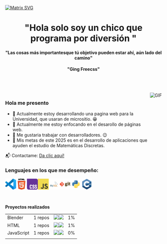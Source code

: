   [![Matrix SVG](https://raw.githubusercontent.com/rodrigograca31/rodrigograca31/master/matrix.svg)](https://www.youtube.com/watch?v=SDkAGkd4NLc) 
<p>
  <h1 align="center"><b>"Hola solo soy un chico que programa por diversión "</b></h1>
</p>

<p>
  <h4 align="center"><b>"Las cosas más importantesque tú objetivo pueden estar ahí, aún lado del camino"</b></h4>
</p>

<p>
  <h4 align="center"><b>"Ging Freecss"</b></h4>
</p>

<p align="center">
<br>


</p>

<br>

<img align="right" height="270px" alt="GIF" src="https://i.pinimg.com/originals/e4/26/70/e426702edf874b181aced1e2fa5c6cde.gif" />

### Hola me presento 

- 🔭 Actualmente estoy desarrollando una pagina web para la Universidad, que usaran de micrositio. :grin:
- 🌱 Actualmente me estoy enfocando en el desarollo de páginas web.
- 👯 Me gustaria trabajar con desarrolladores. :wink:
- 🥅 Mis metas de este 2025 es en el desarrollo de aplicaciones que ayuden el estudio de Matemáticas Discretas.

<!DOCTYPE html>
<html lang="en">
<head>
  <meta charset="UTF-8">

</head>
<body>
  <p>📬 Contactame: 
    <a href="https://www.linkedin.com/in/eduardo-huerta-de-jesus-a587a4225" target="_blank](https://www.linkedin.com/in/eduardo-huerta-de-jesus-a587a4225">
      Da clic aquí!
    </a>
  </p>
</body>
</html>


### Lenguajes en los que me desempeño: 

<img align="left" alt="Visual Studio Code" width="35px" src="https://raw.githubusercontent.com/github/explore/80688e429a7d4ef2fca1e82350fe8e3517d3494d/topics/visual-studio-code/visual-studio-code.png" />
<img align="left" alt="HTML5" width="35px" src="https://raw.githubusercontent.com/github/explore/80688e429a7d4ef2fca1e82350fe8e3517d3494d/topics/html/html.png" />
<img align="left" alt="CSS3" width="35px" src="https://raw.githubusercontent.com/github/explore/80688e429a7d4ef2fca1e82350fe8e3517d3494d/topics/css/css.png" />

<img align="left" alt="JavaScript" width="35px" src="https://raw.githubusercontent.com/github/explore/80688e429a7d4ef2fca1e82350fe8e3517d3494d/topics/javascript/javascript.png" />

<img align="left" alt="MySQL" width="35px" src="https://raw.githubusercontent.com/github/explore/80688e429a7d4ef2fca1e82350fe8e3517d3494d/topics/mysql/mysql.png" />
<img align="left" alt="Git" width="35px" src="https://raw.githubusercontent.com/github/explore/80688e429a7d4ef2fca1e82350fe8e3517d3494d/topics/git/git.png" />
<img align="left" alt="HTML5" width="35px" src="https://raw.githubusercontent.com/github/explore/80688e429a7d4ef2fca1e82350fe8e3517d3494d/topics/python/python.png" />
<img align="left" alt="HTML5" width="35px" src="https://raw.githubusercontent.com/github/explore/80688e429a7d4ef2fca1e82350fe8e3517d3494d/topics/cpp/cpp.png" />
<br>
<br>
<br>
<br>










**Proyectos realizados** 

| | | | |
| --- | --- | --- | --- |
|Blender                   |1 repos|            ![](https://via.placeholder.com/224x22/000000/000000?text=+)![](https://via.placeholder.com/176x22/b8b8b8/b8b8b8?=text=+)|1%|
|HTML                     |1 repos|             ![](https://via.placeholder.com/156x22/000000/000000?text=+)![](https://via.placeholder.com/244x22/b8b8b8/b8b8b8?=text=+)|1%|
|JavaScript               |1 repos|             ![](https://via.placeholder.com/24x22/000000/000000?text=+)![](https://via.placeholder.com/376x22/b8b8b8/b8b8b8?=text=+)|0%|
| | | | |
